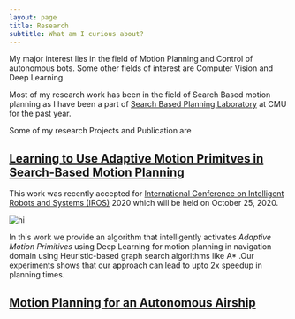 ```yaml
---
layout: page
title: Research
subtitle: What am I curious about?
---
```

<link rel="stylesheet" type="text/css" media="all" href="../css/video.css" />

My major interest lies in the field of Motion Planning and Control of autonomous bots. Some other fields of interest are Computer Vision and Deep Learning. <br/>

Most of my research work has been in the field of Search Based motion planning as I have been a part of [Search Based Planning Laboratory](https://www.ri.cmu.edu/robotics-groups/search-based-planning-laboratory/) at CMU for the past year.

Some of my research Projects and Publication are

## **[Learning to Use Adaptive Motion Primitves in Search-Based Motion Planning](research/iros2020/iros_2020.md)**

This work was recently accepted for [International Conference on Intelligent Robots and Systems (IROS)](https://www.iros2020.org/) 2020 which will be held on October 25, 2020. 

<img src="iros2020/intro.png" alt="hi" class="center"/>


In this work we provide an algorithm that intelligently activates *Adaptive Motion Primitives* using Deep Learning for motion planning in navigation domain using Heuristic-based graph search algorithms like A* .Our experiments shows that our approach can lead to upto 2x speedup in planning times.


## **[Motion Planning for an Autonomous Airship]()**


